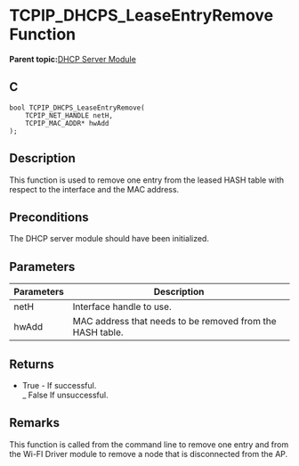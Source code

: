 # TCPIP\_DHCPS\_LeaseEntryRemove Function

**Parent topic:**[DHCP Server Module](GUID-27C514CD-DE28-4215-BB75-6C8EA971E12E.md)

## C

```
bool TCPIP_DHCPS_LeaseEntryRemove(
    TCPIP_NET_HANDLE netH, 
    TCPIP_MAC_ADDR* hwAdd
);
```

## Description

This function is used to remove one entry from the leased HASH table with respect to the interface and the MAC address.

## Preconditions

The DHCP server module should have been initialized.

## Parameters

|Parameters|Description|
|----------|-----------|
|netH|Interface handle to use.|
|hwAdd|MAC address that needs to be removed from the HASH table.|

## Returns

-   True - If successful.<br />\_ False If unsuccessful.


## Remarks

This function is called from the command line to remove one entry and from the Wi-FI Driver module to remove a node that is disconnected from the AP.

